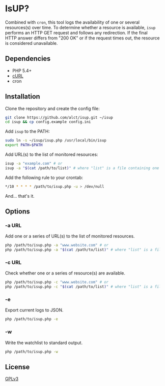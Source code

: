# IsUP?

Combined with `cron`, this tool logs the availability of one or several resources(s) over time. To determine whether a resource is available, `isup` performs an HTTP GET request and follows any redirection. If the final HTTP answer differs from "200 OK" or if the request times out, the resource is considered unavailable.

## Dependencies

* PHP 5.4+
* [cURL](http://curl.haxx.se/libcurl/php/)
* cron

## Installation

Clone the repository and create the config file:

```bash
git clone https://github.com/alct/isup.git ~/isup
cd isup && cp config.example config.ini
```

Add `isup` to the PATH:

```bash
sudo ln -s ~/isup/isup.php /usr/local/bin/isup
export PATH=$PATH
```

Add URL(s) to the list of monitored resources:

```bash
isup -a "example.com" # or
isup -a "$(cat /path/to/list)" # where "list" is a file containing one URL per line
```

Add the following rule to your crontab:

```bash
*/10 * * * * /path/to/isup.php -u > /dev/null
```

And... that's it.

## Options

### -a URL

Add one or a series of URL(s) to the list of monitored resources.

```bash
php /path/to/isup.php -a "www.website.com" # or
php /path/to/isup.php -a "$(cat /path/to/list)" # where "list" is a file containing one URL per line
```

### -c URL

Check whether one or a series of resource(s) are available.

```bash
php /path/to/isup.php -c "www.website.com" # or
php /path/to/isup.php -c "$(cat /path/to/list)" # where "list" is a file containing one URL per line
```

### -e

Export current logs to JSON.

```bash
php /path/to/isup.php -e
```

### -w

Write the watchlist to standard output.

```bash
php /path/to/isup.php -w
```

## License

[GPLv3](LICENSE)
